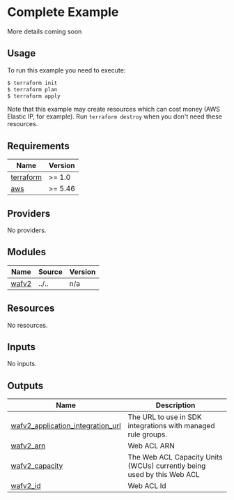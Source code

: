 # Complete Example

More details coming soon

## Usage

To run this example you need to execute:

```bash
$ terraform init
$ terraform plan
$ terraform apply
```

Note that this example may create resources which can cost money (AWS Elastic IP, for example). Run `terraform destroy` when you don't need these resources.

<!-- BEGIN_TF_DOCS -->
## Requirements

| Name | Version |
|------|---------|
| <a name="requirement_terraform"></a> [terraform](#requirement\_terraform) | >= 1.0 |
| <a name="requirement_aws"></a> [aws](#requirement\_aws) | >= 5.46 |

## Providers

No providers.

## Modules

| Name | Source | Version |
|------|--------|---------|
| <a name="module_wafv2"></a> [wafv2](#module\_wafv2) | ../.. | n/a |

## Resources

No resources.

## Inputs

No inputs.

## Outputs

| Name | Description |
|------|-------------|
| <a name="output_wafv2_application_integration_url"></a> [wafv2\_application\_integration\_url](#output\_wafv2\_application\_integration\_url) | The URL to use in SDK integrations with managed rule groups. |
| <a name="output_wafv2_arn"></a> [wafv2\_arn](#output\_wafv2\_arn) | Web ACL ARN |
| <a name="output_wafv2_capacity"></a> [wafv2\_capacity](#output\_wafv2\_capacity) | The Web ACL Capacity Units (WCUs) currently being used by this Web ACL |
| <a name="output_wafv2_id"></a> [wafv2\_id](#output\_wafv2\_id) | Web ACL Id |
<!-- END_TF_DOCS -->
